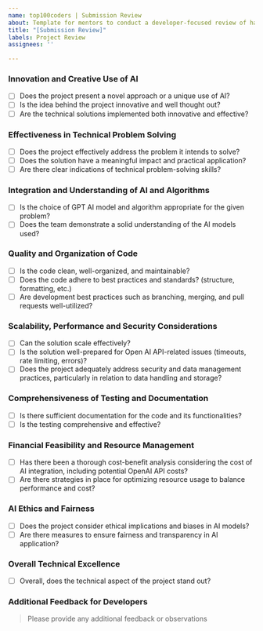 ```yaml
---
name: top100coders | Submission Review
about: Template for mentors to conduct a developer-focused review of hackathon submissions.
title: "[Submission Review]"
labels: Project Review
assignees: ''

---
```


### Innovation and Creative Use of AI
- [ ] Does the project present a novel approach or a unique use of AI?
- [ ] Is the idea behind the project innovative and well thought out?
- [ ] Are the technical solutions implemented both innovative and effective?

### Effectiveness in Technical Problem Solving
- [ ] Does the project effectively address the problem it intends to solve?
- [ ] Does the solution have a meaningful impact and practical application?
- [ ] Are there clear indications of technical problem-solving skills?

### Integration and Understanding of AI and Algorithms
- [ ] Is the choice of GPT AI model and algorithm appropriate for the given problem?
- [ ] Does the team demonstrate a solid understanding of the AI models used?

### Quality and Organization of Code
- [ ] Is the code clean, well-organized, and maintainable?
- [ ] Does the code adhere to best practices and standards? (structure, formatting, etc.)
- [ ] Are development best practices such as branching, merging, and pull requests well-utilized?

### Scalability, Performance and Security Considerations
- [ ] Can the solution scale effectively?
- [ ] Is the solution well-prepared for Open AI API-related issues (timeouts, rate limiting, errors)?
- [ ] Does the project adequately address security and data management practices, particularly in relation to data handling and storage?

### Comprehensiveness of Testing and Documentation
- [ ] Is there sufficient documentation for the code and its functionalities?
- [ ] Is the testing comprehensive and effective?

### Financial Feasibility and Resource Management
- [ ]  Has there been a thorough cost-benefit analysis considering the cost of AI integration, including potential OpenAI API costs?
- [ ]  Are there strategies in place for optimizing resource usage to balance performance and cost?

### AI Ethics and Fairness
- [ ]  Does the project consider ethical implications and biases in AI models?
- [ ]  Are there measures to ensure fairness and transparency in AI application?

### Overall Technical Excellence
- [ ] Overall, does the technical aspect of the project stand out?

### Additional Feedback for Developers
> Please provide any additional feedback or observations
